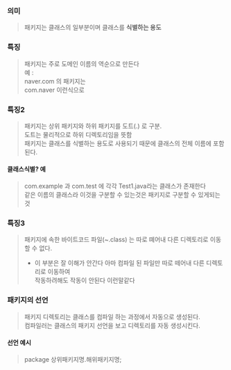 ### 의미
> 패키지는 클래스의 일부분이며 클래스를 **식별하는 용도**  
### 특징 
> 패키지는 주로 도메인 이름의 역순으로 만든다  
> 예 :  
> naver.com 의 패키지는  
> com.naver 이런식으로  

### 특징2
> 패키지는 상위 패키지와 하위 패키지를 도트(.) 로 구분.  
> 도트는 물리적으로 하위 디렉토리임을 뜻함  
> 패키지는 클래스를 식별하는 용도로 사용되기 때문에 클래스의 전체 이름에 포함된다.  

#### 클래스식별? 예
> com.example 과 com.test 에 각각 Test1.java라는 클래스가 존재한다  
> 같은 이름의 클래스라 이것을 구분할 수 있는것은 패키지로 구분할 수 있게되는것

### 특징3
> 패키지에 속한 바이트코드 파일(~.class) 는 따로 뗴어내 다른 디렉토리로 이동할 수 없다.
> - 이 부분은 잘 이해가 안간다 아마 컴파일 된 파일만 따로 떼어내 다른 디렉토리로 이동하여  
> 작동하려해도 작동이 안된다 이런말같다

### 패키지의 선언
> 패키지 디렉토리는 클래스를 컴파일 하는 과정에서 자동으로 생성된다.  
> 컴파일러는 클래스의 패키지 선언을 보고 디렉토리를 자동 생성시킨다.  

#### 선언 예시
> package 상위패키지명.해위패키지명;